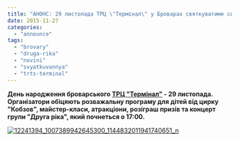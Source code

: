 ```yaml
---
title: "АНОНС: 29 листопада ТРЦ \"Термінал\" у Броварах святкуватиме свое 10-річчя"
date: 2015-11-27
categories: 
  - "announce"
tags: 
  - "brovary"
  - "druga-rika"
  - "novini"
  - "svyatkuvannya"
  - "trts-terminal"
---
```


**День народження броварського [ТРЦ "Термінал"](https://www.facebook.com/%D0%A2%D0%B5%D1%80%D0%BC%D0%B8%D0%BD%D0%B0%D0%BB-%D0%A2%D0%A0%D0%A6-175077865876516/) - 29 листопада. Організатори обіцяють розважальну програму для дітей від цирку "Кобзов", майстер-класи, атракціони, розіграш призів та концерт групи "Друга ріка", який почнеться о 17:00.**

[![12241394_1007389942645300_1144832011941740651_n](https://mpz.brovary.org/wp-content/uploads/2015/11/12241394_1007389942645300_1144832011941740651_n.jpg)](https://mpz.brovary.org/wp-content/uploads/2015/11/12241394_1007389942645300_1144832011941740651_n.jpg)
